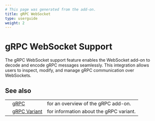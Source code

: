 ```yaml
---
# This page was generated from the add-on.
title: gRPC WebSocket
type: userguide
weight: 2
---
```


# gRPC WebSocket Support

The gRPC WebSocket support feature enables the WebSocket add-on to decode and encode gRPC messages seamlessly. This integration allows users to inspect, modify, and manage gRPC communication over WebSockets.

## See also

|   |                                                            |                                         |
|---|------------------------------------------------------------|-----------------------------------------|
|   | [gRPC](/docs/desktop/addons/grpc-support/)                 | for an overview of the gRPC add-on.     |
|   | [gRPC Variant](/docs/desktop/addons/grpc-support/variant/) | for information about the gRPC variant. |
